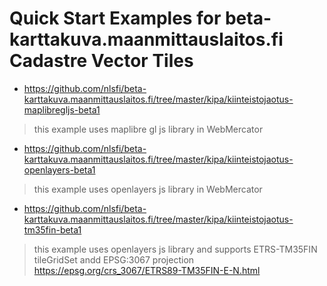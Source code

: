 # Quick Start Examples for beta-karttakuva.maanmittauslaitos.fi Cadastre Vector Tiles

- <https://github.com/nlsfi/beta-karttakuva.maanmittauslaitos.fi/tree/master/kipa/kiinteistojaotus-maplibregljs-beta1>
> this example uses maplibre gl js library in WebMercator
- <https://github.com/nlsfi/beta-karttakuva.maanmittauslaitos.fi/tree/master/kipa/kiinteistojaotus-openlayers-beta1>
> this example uses openlayers js library in WebMercator
- <https://github.com/nlsfi/beta-karttakuva.maanmittauslaitos.fi/tree/master/kipa/kiinteistojaotus-tm35fin-beta1>
> this example uses openlayers js library and supports ETRS-TM35FIN tileGridSet andd EPSG:3067 projection
> <https://epsg.org/crs_3067/ETRS89-TM35FIN-E-N.html>

